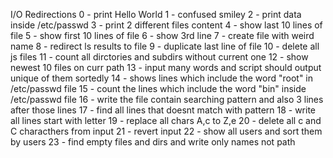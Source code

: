 I/O Redirections
0 - print Hello World
1 - confused smiley
2 - print data inside /etc/passwd
3 - print 2 different files content
4 - show last 10 lines of file
5 - show first 10 lines of file
6 - show 3rd line
7 - create file with weird name
8 - redirect ls results to file
9 - duplicate last line of file
10 - delete all js files
11 - count all dirctories and subdirs without current one
12 - show newest 10 files on curr path
13 - input many words and script should output unique of them sortedly
14 - shows lines which include the word "root" in /etc/passwd file
15 - count the lines which include the word "bin" inside /etc/passwd file
16 - write the file contain searching pattern and also 3 lines after those lines
17 - find all lines that doesnt match with pattern
18 - write all lines start with letter
19 - replace all chars A,c to Z,e
20 - delete all c and C characthers from input
21 - revert input
22 - show all users and sort them by users
23 - find empty files and dirs and write only names not path
